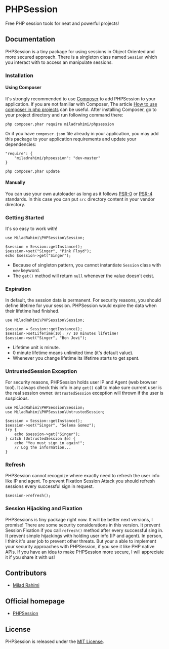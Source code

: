 # PHPSession
Free PHP session tools for neat and powerful projects!

## Documentation
PHPSession is a tiny package for using sessions in Object Oriented and more secured approach.
There is a singleton class named `Session` which you interact with to access an manipulate sessions.


### Installation
#### Using Composer
It's strongly recommended to use [Composer](http://getcomposer.org) to add PHPSession to your application.
If you are not familiar with Composer, The article
[How to use composer in php projects](http://www.miladrahimi.com/blog/2015/04/12/how-to-use-composer-in-php-projects)
can be useful.
After installing Composer, go to your project directory and run following command there:
```
php composer.phar require miladrahimi/phpsession
```
Or if you have `composer.json` file already in your application,
you may add this package to your application requirements
and update your dependencies:
```
"require": {
    "miladrahimi/phpsession": "dev-master"
}
```
```
php composer.phar update
```
#### Manually
You can use your own autoloader as long as it follows [PSR-0](http://www.php-fig.org/psr/psr-0) or
[PSR-4](http://www.php-fig.org/psr/psr-4) standards.
In this case you can put `src` directory content in your vendor directory.

### Getting Started
It's so easy to work with!
```
use MiladRahimi\PHPSession\Session;

$session = Session::getInstance();
$session->set("Singer", "Pink Floyd");
echo $session->get("Singer");
```

*   Because of singleton pattern, you cannot instantiate `Session` class with `new` keyword.
*   The `get()` method will return `null` whenever the value doesn't exist.

### Expiration
In default, the session data is permanent.
For security reasons, you should define lifetime for your session.
PHPSession would expire the data when their lifetime had finished.
```
use MiladRahimi\PHPSession\Session;

$session = Session::getInstance();
$session->setLifeTime(10); // 10 minutes lifetime!
$session->set("Singer", "Bon Jovi");
```
*   Lifetime unit is minute.
*   0 minute lifetime means unlimited time (it's default value).
*   Whenever you change lifetime its lifetime starts to get spent.

### UntrustedSession Exception
For security reasons, PHPSession holds user IP and Agent (web browser tool).
It always check this info in any `get()` call to make sure current user is the real session owner.
`UntrustedSession` exception will thrown if the user is suspicious.
```
use MiladRahimi\PHPSession\Session;
use MiladRahimi\PHPSession\UntrustedSession;

$session = Session::getInstance();
$session->set("Singer", "Selena Gomez");
try {
    echo $session->get("Singer");
} catch (UntrustedSession $e) {
    echo "You must sign in again!";
    // Log the information...
}
```

### Refresh
PHPSession cannot recognize where exactly need to refresh the user info like IP and agent.
To prevent Fixation Session Attack you should refresh sessions every successful sign in request.
```
$session->refresh();
```

### Session Hijacking and Fixation
PHPSessions is tiny package right now.
It will be better next versions, I promise!
There are some security considerations in this version.
It prevent Session Fixation if you call `refresh()` method after every successful sing in.
It prevent simple hijackings with holding user info (IP and agent).
In person, I think it's user job to prevent other threats.
But your a able to implement your security approaches with PHPSession,
if you see it like PHP native APIs.
If you have an idea to make PHPSession more secure,
I will appreciate it if you share it with us!

## Contributors
*	[Milad Rahimi](http://miladrahimi.com)

## Official homepage
*   [PHPSession](http://miladrahimi.github.io/phpsession)

## License
PHPSession is released under the [MIT License](http://opensource.org/licenses/mit-license.php).